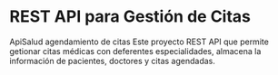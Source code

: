 # REST API para Gestión de Citas
ApiSalud agendamiento de citas
Este proyecto REST API que permite getionar citas médicas con deferentes especialidades, almacena la información de pacientes, doctores y citas agendadas. 




